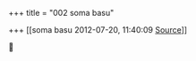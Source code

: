 +++
title = "002 soma basu"

+++
[[soma basu	2012-07-20, 11:40:09 [Source](https://groups.google.com/g/bvparishat/c/K6rtOlPBGHk)]]





